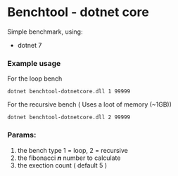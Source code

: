 # Benchtool - dotnet core

Simple benchmark, using:
 
  * dotnet 7

### Example usage
For the loop bench
```
dotnet benchtool-dotnetcore.dll 1 99999
```

For the recursive bench ( Uses a loot of memory (~1GB))
```
dotnet benchtool-dotnetcore.dll 2 99999
```

### Params:
 1. the bench type 1 = loop, 2 = recursive
 2. the fibonacci ***n*** number to calculate 
 3. the exection count ( default 5 )
